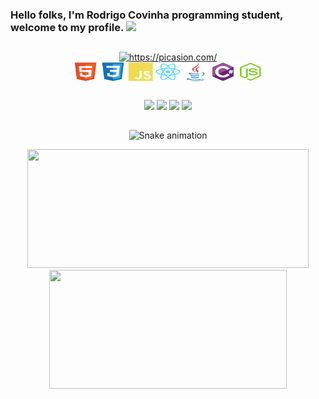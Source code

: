 ### Hello folks, I'm Rodrigo Covinha programming student, welcome to my profile. <img src="https://raw.githubusercontent.com/kaueMarques/kaueMarques/master/hi.gif" height="30px">

##
 <div align="center">
      <a  href="https://picasion.com/"><img src="https://i.picasion.com/pic92/8ca69987791ed49a506df94fb520014b.gif" width="300" height="300" border="0" alt="https://picasion.com/" /></a><br /><a href="https://picasion.com/"></a>
</div>
<div align= "center">
  
  <img align="center" alt="Rafa-HTML" height="30" width="40" src="https://raw.githubusercontent.com/devicons/devicon/master/icons/html5/html5-original.svg">
  <img align="center" alt="Rafa-CSS" height="30" width="40" src="https://raw.githubusercontent.com/devicons/devicon/master/icons/css3/css3-original.svg">
  <img align="center" alt="Rafa-Js" height="30" width="40" src="https://raw.githubusercontent.com/devicons/devicon/master/icons/javascript/javascript-plain.svg">
  <img align="center" alt="Rafa-React" height="30" width="40" src="https://raw.githubusercontent.com/devicons/devicon/master/icons/react/react-original.svg">
  <img align="center" alt="Rafa-Java" height="30" width="40" src="https://raw.githubusercontent.com/devicons/devicon/master/icons/java/java-original.svg">
  <img align="center" alt="Rafa-Csharp" height="30" width="40" src="https://raw.githubusercontent.com/devicons/devicon/master/icons/csharp/csharp-original.svg">
  <img align="center" alt="Rafa-NodeJS" height="30" width="40" src="https://raw.githubusercontent.com/devicons/devicon/master/icons/nodejs/nodejs-original.svg">
</div>

 
 ##
 
<div align="center"> 
  
  <a href="https://instagram.com/akkashic" target="_blank"><img src="https://img.shields.io/badge/-Instagram-%23E4405F?style=for-the-badge&logo=instagram&logoColor=white" target="_blank"></a>
 <a href="https://discord.gg/Rodrigo Covinha#4552" target="_blank"><img src="https://img.shields.io/badge/Discord-7289DA?style=for-the-badge&logo=discord&logoColor=white" target="_blank"></a> 
  <a href = "mailto:rodrigo.covinha@outlook.com"><img src="https://img.shields.io/badge/Microsoft_Outlook-0078D4?style=for-the-badge&logo=microsoft-outlook&logoColor=white" target="_blank"></a>
  <a href="https://www.linkedin.com/in/rodrigo-covinha" target="_blank"><img src="https://img.shields.io/badge/-LinkedIn-%230077B5?style=for-the-badge&logo=linkedin&logoColor=white" target="_blank"></a> 
 
  ##
  
  ![Snake animation](https://github.com/rodrigo-covinha/rodrigo-covinha/blob/output/github-contribution-grid-snake.svg)
 
  
</div>
<div align="center" display="block">
  <a href="https://github.com/Rodrigo-Covinha">
  <img width="450em" height="190em" src="https://github-readme-stats.vercel.app/api?username=rodrigo-covinha&show_icons=true&theme=tokyonight&include_all_commits=true&count_private=true"/>
  <img width="380em" height="190em" src="https://github-readme-stats.vercel.app/api/top-langs/?username=rodrigo-covinha&layout=compact&langs_count=7&theme=tokyonight"/>
</div>

##
